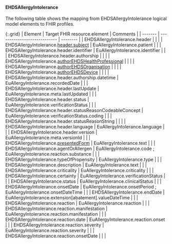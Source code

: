 <!--
  Generated file. Do not edit.
-->

#### EHDSAllergyIntolerance

The following table shows the mapping from EHDSAllergyIntolerance logical model elements to FHIR profiles.

{:.grid}
| Element | Target FHIR resource.element | Comments |
| ------- | ---------------------------- | -------- |
| EHDSAllergyIntolerance.header |  |  |
| EHDSAllergyIntolerance.[header.subject](#ehdspatient) | EuAllergyIntolerance.patient |  |
| EHDSAllergyIntolerance.header.identifier | EuAllergyIntolerance.identifier |  |
| EHDSAllergyIntolerance.header.authorship |  |  |
| EHDSAllergyIntolerance.[authorEHDSHealthProfessional](#ehdshealthprofessional) |  |  |
| EHDSAllergyIntolerance.[authorEHDSOrganisation](#ehdsorganisation) |  |  |
| EHDSAllergyIntolerance.[authorEHDSDevice](#ehdsdevice) |  |  |
| EHDSAllergyIntolerance.header.authorship.datetime | EuAllergyIntolerance.recordedDate |  |
| EHDSAllergyIntolerance.header.lastUpdate | EuAllergyIntolerance.meta.lastUpdated |  |
| EHDSAllergyIntolerance.header.status | EuAllergyIntolerance.verificationStatus |  |
| EHDSAllergyIntolerance.header.statusReasonCodeableConcept | EuAllergyIntolerance.verificationStatus.coding |  |
| EHDSAllergyIntolerance.header.statusReasonString |  |  |
| EHDSAllergyIntolerance.header.language | EuAllergyIntolerance.language |  |
| EHDSAllergyIntolerance.header.version | EuAllergyIntolerance.meta.versionId |  |
| EHDSAllergyIntolerance.[presentedForm](#ehdsattachment) | EuAllergyIntolerance.text |  |
| EHDSAllergyIntolerance.agentOrAllergen | EuAllergyIntolerance.code ; EuAllergyIntolerance.reaction.substance |  |
| EHDSAllergyIntolerance.typeOfPropensity | EuAllergyIntolerance.type |  |
| EHDSAllergyIntolerance.description | EuAllergyIntolerance.text |  |
| EHDSAllergyIntolerance.criticality | EuAllergyIntolerance.criticality |  |
| EHDSAllergyIntolerance.certainty | EuAllergyIntolerance.verificationStatus |  |
| EHDSAllergyIntolerance.status | EuAllergyIntolerance.clinicalStatus |  |
| EHDSAllergyIntolerance.onsetDate | EuAllergyIntolerance.onsetPeriod ; EuAllergyIntolerance.onsetDateTime |  |
| EHDSAllergyIntolerance.endDate | EuAllergyIntolerance.extension[abatement].valueDateTime |  |
| EHDSAllergyIntolerance.reaction | EuAllergyIntolerance.reaction |  |
| EHDSAllergyIntolerance.reaction.manifestation | EuAllergyIntolerance.reaction.manifestation |  |
| EHDSAllergyIntolerance.reaction.date | EuAllergyIntolerance.reaction.onset |  |
| EHDSAllergyIntolerance.reaction.severity | EuAllergyIntolerance.reaction.severity |  |
| EHDSAllergyIntolerance.reaction.onsetDate |  |  |

